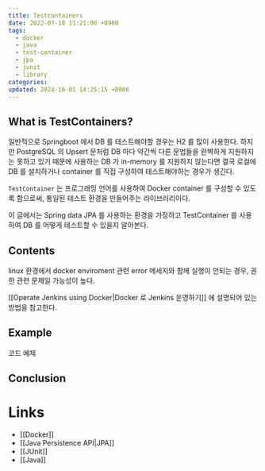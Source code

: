 ```yaml
---
title: Testcontainers
date: 2022-07-18 11:21:00 +0900
tags:
  - docker
  - java
  - test-container
  - jpa
  - junit
  - library
categories: 
updated: 2024-10-01 14:25:15 +0900
---
```


## What is TestContainers?

일반적으로 Springboot 에서 DB 를 테스트해야할 경우는 H2 를 많이 사용한다. 하지만 PostgreSQL 의 Upsert 문처럼 DB 마다 약간씩 다른 문법들을 완벽하게 지원하지는 못하고 있기 때문에 사용하는 DB 가 in-memory 를 지원하지 않는다면 결국 로컬에 DB 를 설치하거나 container 를 직접 구성하여 테스트해야하는 경우가 생긴다.

`TestContainer` 는 프로그래밍 언어를 사용하여 Docker container 를 구성할 수 있도록 함으로써, 통일된 테스트 환경을 만들어주는 라이브러리이다.

이 글에서는 Spring data JPA 를 사용하는 환경을 가정하고 TestContainer 를 사용하여 DB 를 어떻게 테스트할 수 있을지 알아본다.

## Contents

linux 환경에서 docker enviroment 관련 error 메세지와 함께 실행이 안되는 경우, 권한 관련 문제일 가능성이 높다.

[[Operate Jenkins using Docker|Docker 로 Jenkins 운영하기]] 에 설명되어 있는 방법을 참고한다.

## Example

코드 예제

## Conclusion

# Links

- [[Docker]]
- [[Java Persistence API|JPA]]
- [[JUnit]]
- [[Java]]
